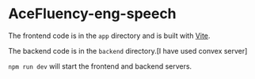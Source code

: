 # AceFluency-eng-speech

The frontend code is in the `app` directory and is built with [Vite](https://vitejs.dev/).
  
The backend code is in the `backend` directory.[I have used convex server]
  
`npm run dev` will start the frontend and backend servers.
